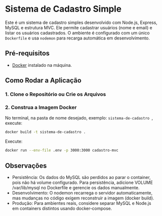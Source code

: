# Sistema de Cadastro Simple

Este é um sistema de cadastro simples desenvolvido com Node.js, Express, MySQL e estrutura MVC. Ele permite cadastrar usuários (nome e email) e listar os usuários cadastrados. O ambiente é configurado com um único `Dockerfile` e usa `nodemon` para recarga automática em desenvolvimento.

## Pré-requisitos

- [Docker](https://www.docker.com/get-started) instalado na máquina.

## Como Rodar a Aplicação

### 1. Clone o Repositório ou Crie os Arquivos

### 2. Construa a Imagem Docker

No terminal, na pasta de nome desejado, exemplo: `sistema-de-cadastro
`, execute:

```bash
docker build -t sistema-de-cadastro .
```
Execute:
```bash
docker run --env-file .env -p 3000:3000 cadastro-mvc
```

## Observações

- Persistência: Os dados do MySQL são perdidos ao parar o container, pois não há volume configurado. Para persistência, adicione VOLUME /var/lib/mysql no Dockerfile e gerencie os dados manualmente.
- Desenvolvimento: O nodemon recarrega o servidor automaticamente, mas mudanças no código exigem reconstruir a imagem (docker build).
- Produção: Para ambientes reais, considere separar MySQL e Node.js em containers distintos usando docker-compose.

```

```
